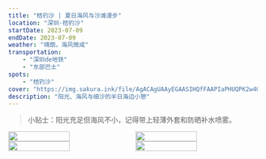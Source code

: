 ```yaml
---
title: "桔钓沙 | 夏日海风与沙滩漫步"
location: "深圳·桔钓沙"
startDate: 2023-07-09
endDate: 2023-07-09
weather: "晴朗，海风微咸"
transportation:
    - "深圳de地铁"
    - "东部巴士"
spots:
    - "桔钓沙"
cover: "https://img.sakura.ink/file/AgACAgUAAyEGAASIHQfFAAPIaPHUQPK2w4Q1RnzYlJUzss3Ws40AAtgMaxtcs5BXri0zF5cfw8EBAAMCAAN3AAM2BA.jpeg"
description: "阳光、海风与细沙的半日海边小憩"
---
```


> 小贴士：阳光充足但海风不小，记得带上轻薄外套和防晒补水喷雾。

<div style="display: flex; gap: 10px;">
    <img src="https://img.sakura.ink/file/AgACAgUAAyEGAASIHQfFAAPIaPHUQPK2w4Q1RnzYlJUzss3Ws40AAtgMaxtcs5BXri0zF5cfw8EBAAMCAAN3AAM2BA.jpeg" style="flex: 1; width: 50%;">
    <img src="https://img.sakura.ink/file/AgACAgUAAyEGAASIHQfFAAPGaPHUOZQ8rcgud7sMMXaBn1c2ljIAAtYMaxtcs5BXBnRtxD9h8VgBAAMCAAN3AAM2BA.jpeg" style="flex: 1; width: 50%;">
</div>
<div style="display: flex; gap: 10px;">
    <img src="https://img.sakura.ink/file/AgACAgUAAyEGAASIHQfFAAPFaPHUOHBo5l7sRGa5Q7fVEhIRGUcAAtUMaxtcs5BX6sjbO5nFMmsBAAMCAAN3AAM2BA.jpeg" style="flex: 1; width: 50%;">
    <img src="https://img.sakura.ink/file/AgACAgUAAyEGAASIHQfFAAPEaPHUOKvlOfSONlCFEr70-qUvEeAAAtQMaxtcs5BX4Kviqv6kb9ABAAMCAAN3AAM2BA.jpeg" style="flex: 1; width: 50%;">
</div>



